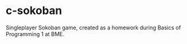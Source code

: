 # c-sokoban
Singleplayer Sokoban game, created as a homework during Basics of Programming 1 at BME.
